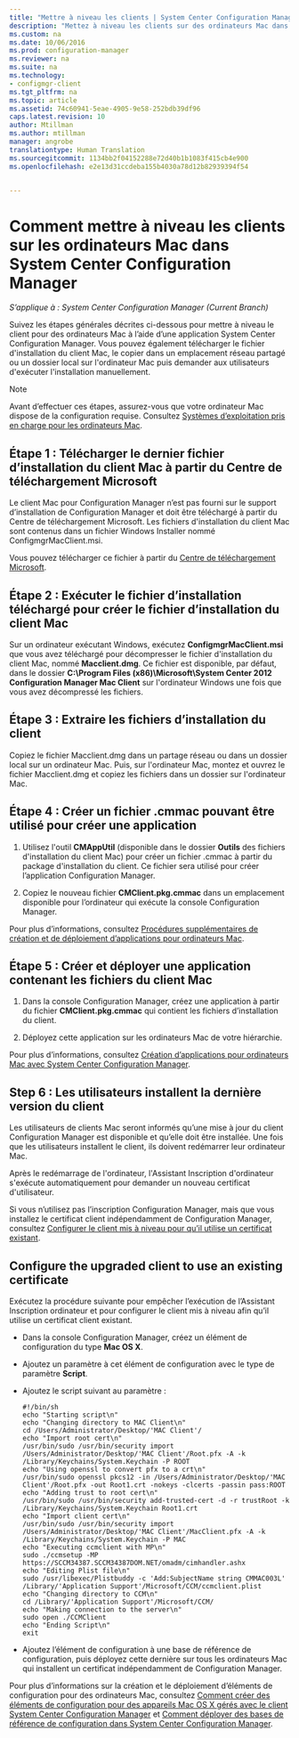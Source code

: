 ```yaml
---
title: "Mettre à niveau les clients | System Center Configuration Manager"
description: "Mettez à niveau les clients sur des ordinateurs Mac dans System Center Configuration Manager."
ms.custom: na
ms.date: 10/06/2016
ms.prod: configuration-manager
ms.reviewer: na
ms.suite: na
ms.technology:
- configmgr-client
ms.tgt_pltfrm: na
ms.topic: article
ms.assetid: 74c60941-5eae-4905-9e58-252bdb39df96
caps.latest.revision: 10
author: Mtillman
ms.author: mtillman
manager: angrobe
translationtype: Human Translation
ms.sourcegitcommit: 1134bb2f04152288e72d40b1b1083f415cb4e900
ms.openlocfilehash: e2e13d31ccdeba155b4030a78d12b82939394f54


---
```

# <a name="how-to-upgrade-clients-on-mac-computers-in-system-center-configuration-manager"></a>Comment mettre à niveau les clients sur les ordinateurs Mac dans System Center Configuration Manager

*S’applique à : System Center Configuration Manager (Current Branch)*

Suivez les étapes générales décrites ci-dessous pour mettre à niveau le client pour des ordinateurs Mac à l’aide d’une application System Center Configuration Manager. Vous pouvez également télécharger le fichier d'installation du client Mac, le copier dans un emplacement réseau partagé ou un dossier local sur l'ordinateur Mac puis demander aux utilisateurs d'exécuter l'installation manuellement.  

> [!NOTE]  
>  Avant d’effectuer ces étapes, assurez-vous que votre ordinateur Mac dispose de la configuration requise. Consultez [Systèmes d’exploitation pris en charge pour les ordinateurs Mac](../../../plan-design/configs/supported-operating-systems-for-clients-and-devices.md#mac-computers).  

## <a name="step-1-download-the-latest-mac-client-installation-file-from-the-microsoft-download-center"></a>Étape 1 : Télécharger le dernier fichier d’installation du client Mac à partir du Centre de téléchargement Microsoft  
 Le client Mac pour Configuration Manager n’est pas fourni sur le support d’installation de Configuration Manager et doit être téléchargé à partir du Centre de téléchargement Microsoft. Les fichiers d'installation du client Mac sont contenus dans un fichier Windows Installer nommé ConfigmgrMacClient.msi.  

 Vous pouvez télécharger ce fichier à partir du [Centre de téléchargement Microsoft](http://go.microsoft.com/fwlink/p/?LinkId=525184).  

## <a name="step-2-run-the-downloaded-installation-file-to-create-the-mac-client-installation-file"></a>Étape 2 : Exécuter le fichier d’installation téléchargé pour créer le fichier d’installation du client Mac  
 Sur un ordinateur exécutant Windows, exécutez **ConfigmgrMacClient.msi** que vous avez téléchargé pour décompresser le fichier d'installation du client Mac, nommé **Macclient.dmg**. Ce fichier est disponible, par défaut, dans le dossier **C:\Program Files (x86)\Microsoft\System Center 2012 Configuration Manager Mac Client** sur l'ordinateur Windows une fois que vous avez décompressé les fichiers.  

## <a name="step-3-extract-the-client-installation-files"></a>Étape 3 : Extraire les fichiers d’installation du client  
 Copiez le fichier Macclient.dmg dans un partage réseau ou dans un dossier local sur un ordinateur Mac. Puis, sur l'ordinateur Mac, montez et ouvrez le fichier Macclient.dmg et copiez les fichiers dans un dossier sur l'ordinateur Mac.  

## <a name="step-4-create-a-cmmac-file-that-can-be-used-to-create-an-application"></a>Étape 4 : Créer un fichier .cmmac pouvant être utilisé pour créer une application  

1.  Utilisez l'outil **CMAppUtil** (disponible dans le dossier **Outils** des fichiers d'installation du client Mac) pour créer un fichier .cmmac à partir du package d'installation du client. Ce fichier sera utilisé pour créer l’application Configuration Manager.  

2.  Copiez le nouveau fichier **CMClient.pkg.cmmac** dans un emplacement disponible pour l’ordinateur qui exécute la console Configuration Manager.  

 Pour plus d’informations, consultez [Procédures supplémentaires de création et de déploiement d’applications pour ordinateurs Mac](/sccm/apps/get-started/creating-mac-computer-applications#supplemental-procedures-to-create-and-deploy-applications-for-mac-computers).  

## <a name="step-5-create-and-deploy-an-application-containing-the-mac-client-files"></a>**Étape 5 :** Créer et déployer une application contenant les fichiers du client Mac  

1.  Dans la console Configuration Manager, créez une application à partir du fichier **CMClient.pkg.cmmac** qui contient les fichiers d’installation du client.  

2.  Déployez cette application sur les ordinateurs Mac de votre hiérarchie.  

 Pour plus d’informations, consultez [Création d’applications pour ordinateurs Mac avec System Center Configuration Manager](../../../../apps/get-started/creating-mac-computer-applications.md).  

## <a name="step-6-users-install-the-latest-client"></a>Step 6 : Les utilisateurs installent la dernière version du client  
 Les utilisateurs de clients Mac seront informés qu’une mise à jour du client Configuration Manager est disponible et qu’elle doit être installée. Une fois que les utilisateurs installent le client, ils doivent redémarrer leur ordinateur Mac.  

 Après le redémarrage de l'ordinateur, l'Assistant Inscription d'ordinateur s'exécute automatiquement pour demander un nouveau certificat d'utilisateur.  

 Si vous n’utilisez pas l’inscription Configuration Manager, mais que vous installez le certificat client indépendamment de Configuration Manager, consultez [Configurer le client mis à niveau pour qu’il utilise un certificat existant](#BKMK_UpgradingClient_MachineEnrollment).  

##  <a name="a-namebkmkupgradingclientmachineenrollmenta-configure-the-upgraded-client-to-use-an-existing-certificate"></a><a name="BKMK_UpgradingClient_MachineEnrollment"></a> Configure the upgraded client to use an existing certificate  
 Exécutez la procédure suivante pour empêcher l’exécution de l’Assistant Inscription ordinateur et pour configurer le client mis à niveau afin qu’il utilise un certificat client existant.  

-   Dans la console Configuration Manager, créez un élément de configuration du type **Mac OS X**.  

-   Ajoutez un paramètre à cet élément de configuration avec le type de paramètre **Script**.  

-   Ajoutez le script suivant au paramètre :  

    ```  
    #!/bin/sh  
    echo "Starting script\n"  
    echo "Changing directory to MAC Client\n"  
    cd /Users/Administrator/Desktop/'MAC Client'/  
    echo "Import root cert\n"  
    /usr/bin/sudo /usr/bin/security import /Users/Administrator/Desktop/'MAC Client'/Root.pfx -A -k /Library/Keychains/System.Keychain -P ROOT  
    echo "Using openssl to convert pfx to a crt\n"  
    /usr/bin/sudo openssl pkcs12 -in /Users/Administrator/Desktop/'MAC Client'/Root.pfx -out Root1.crt -nokeys -clcerts -passin pass:ROOT  
    echo "Adding trust to root cert\n"  
    /usr/bin/sudo /usr/bin/security add-trusted-cert -d -r trustRoot -k /Library/Keychains/System.Keychain Root1.crt  
    echo "Import client cert\n"  
    /usr/bin/sudo /usr/bin/security import /Users/Administrator/Desktop/'MAC Client'/MacClient.pfx -A -k /Library/Keychains/System.Keychain -P MAC  
    echo "Executing ccmclient with MP\n"  
    sudo ./ccmsetup -MP https://SCCM34387.SCCM34387DOM.NET/omadm/cimhandler.ashx  
    echo "Editing Plist file\n"  
    sudo /usr/libexec/Plistbuddy -c 'Add:SubjectName string CMMAC003L' /Library/'Application Support'/Microsoft/CCM/ccmclient.plist  
    echo "Changing directory to CCM\n"  
    cd /Library/'Application Support'/Microsoft/CCM/  
    echo "Making connection to the server\n"  
    sudo open ./CCMClient  
    echo "Ending Script\n"  
    exit  

    ```  

-   Ajoutez l’élément de configuration à une base de référence de configuration, puis déployez cette dernière sur tous les ordinateurs Mac qui installent un certificat indépendamment de Configuration Manager.  

 Pour plus d’informations sur la création et le déploiement d’éléments de configuration pour des ordinateurs Mac, consultez [Comment créer des éléments de configuration pour des appareils Mac OS X gérés avec le client System Center Configuration Manager](../../../../compliance/deploy-use/create-configuration-items-for-mac-os-x-devices-managed-with-the-client.md) et [Comment déployer des bases de référence de configuration dans System Center Configuration Manager](../../../../compliance/deploy-use/deploy-configuration-baselines.md).  



<!--HONumber=Nov16_HO1-->


